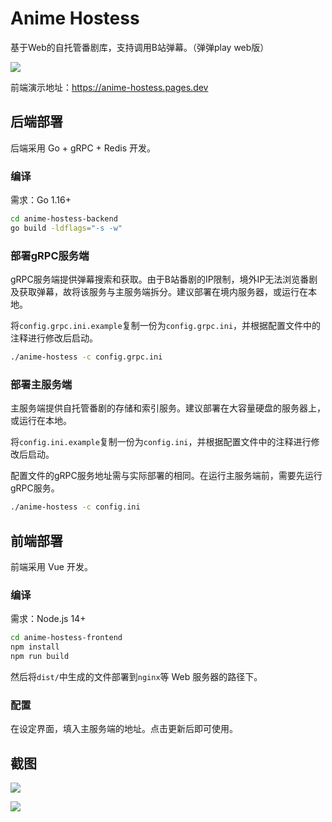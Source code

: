 # Anime Hostess

基于Web的自托管番剧库，支持调用B站弹幕。（弹弹play web版）

![](https://i.imgur.com/U3XfrCj.png)

前端演示地址：<https://anime-hostess.pages.dev>

## 后端部署

后端采用 Go + gRPC + Redis 开发。

### 编译

需求：Go 1.16+

```bash
cd anime-hostess-backend
go build -ldflags="-s -w"
```

### 部署gRPC服务端

gRPC服务端提供弹幕搜索和获取。由于B站番剧的IP限制，境外IP无法浏览番剧及获取弹幕，故将该服务与主服务端拆分。建议部署在境内服务器，或运行在本地。

将`config.grpc.ini.example`复制一份为`config.grpc.ini`，并根据配置文件中的注释进行修改后启动。

```bash
./anime-hostess -c config.grpc.ini
```

### 部署主服务端

主服务端提供自托管番剧的存储和索引服务。建议部署在大容量硬盘的服务器上，或运行在本地。

将`config.ini.example`复制一份为`config.ini`，并根据配置文件中的注释进行修改后启动。

配置文件的gRPC服务地址需与实际部署的相同。在运行主服务端前，需要先运行gRPC服务。

```bash
./anime-hostess -c config.ini
```

## 前端部署

前端采用 Vue 开发。

### 编译

需求：Node.js 14+

```bash
cd anime-hostess-frontend
npm install
npm run build
```

然后将`dist/`中生成的文件部署到`nginx`等 Web 服务器的路径下。

### 配置

在设定界面，填入主服务端的地址。点击更新后即可使用。

## 截图

![](https://i.imgur.com/Rfo2zi5.png)

![](https://i.imgur.com/75DFluU.png)